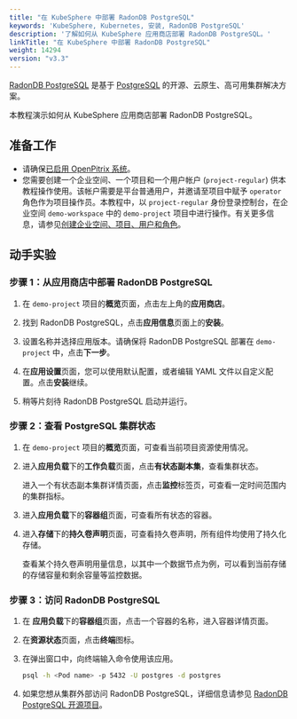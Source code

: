 ```yaml
---
title: "在 KubeSphere 中部署 RadonDB PostgreSQL"
keywords: 'KubeSphere, Kubernetes, 安装, RadonDB PostgreSQL'
description: '了解如何从 KubeSphere 应用商店部署 RadonDB PostgreSQL。'
linkTitle: "在 KubeSphere 中部署 RadonDB PostgreSQL"
weight: 14294
version: "v3.3"
---
```


[RadonDB PostgreSQL](https://github.com/radondb/radondb-postgresql-kubernetes) 是基于 [PostgreSQL](https://postgresql.org) 的开源、云原生、高可用集群解决方案。

本教程演示如何从 KubeSphere 应用商店部署 RadonDB PostgreSQL。

## 准备工作

- 请确保[已启用 OpenPitrix 系统](../../../pluggable-components/app-store/)。
- 您需要创建一个企业空间、一个项目和一个用户帐户 (`project-regular`) 供本教程操作使用。该帐户需要是平台普通用户，并邀请至项目中赋予 `operator` 角色作为项目操作员。本教程中，以 `project-regular` 身份登录控制台，在企业空间 `demo-workspace` 中的 `demo-project` 项目中进行操作。有关更多信息，请参见[创建企业空间、项目、用户和角色](../../../quick-start/create-workspace-and-project/)。

## 动手实验

### 步骤 1：从应用商店中部署 RadonDB PostgreSQL

1. 在 `demo-project` 项目的**概览**页面，点击左上角的**应用商店**。

2. 找到 RadonDB PostgreSQL，点击**应用信息**页面上的**安装**。

3. 设置名称并选择应用版本。请确保将 RadonDB PostgreSQL 部署在 `demo-project` 中，点击**下一步**。

4. 在**应用设置**页面，您可以使用默认配置，或者编辑 YAML 文件以自定义配置。点击**安装**继续。

5. 稍等片刻待 RadonDB PostgreSQL 启动并运行。


### 步骤 2：查看 PostgreSQL 集群状态

1. 在 `demo-project` 项目的**概览**页面，可查看当前项目资源使用情况。

2. 进入**应用负载**下的**工作负载**页面，点击**有状态副本集**，查看集群状态。

   进入一个有状态副本集群详情页面，点击**监控**标签页，可查看一定时间范围内的集群指标。

3. 进入**应用负载**下的**容器组**页面，可查看所有状态的容器。

4. 进入**存储**下的**持久卷声明**页面，可查看持久卷声明，所有组件均使用了持久化存储。

   查看某个持久卷声明用量信息，以其中一个数据节点为例，可以看到当前存储的存储容量和剩余容量等监控数据。


### 步骤 3：访问 RadonDB PostgreSQL

1. 在 **应用负载**下的**容器组**页面，点击一个容器的名称，进入容器详情页面。

2. 在**资源状态**页面，点击**终端**图标。

3. 在弹出窗口中，向终端输入命令使用该应用。

   ```bash
   psql -h <Pod name> -p 5432 -U postgres -d postgres
   ```

4. 如果您想从集群外部访问 RadonDB PostgreSQL，详细信息请参见 [RadonDB PostgreSQL 开源项目](https://github.com/radondb/radondb-postgresql-kubernetes)。
